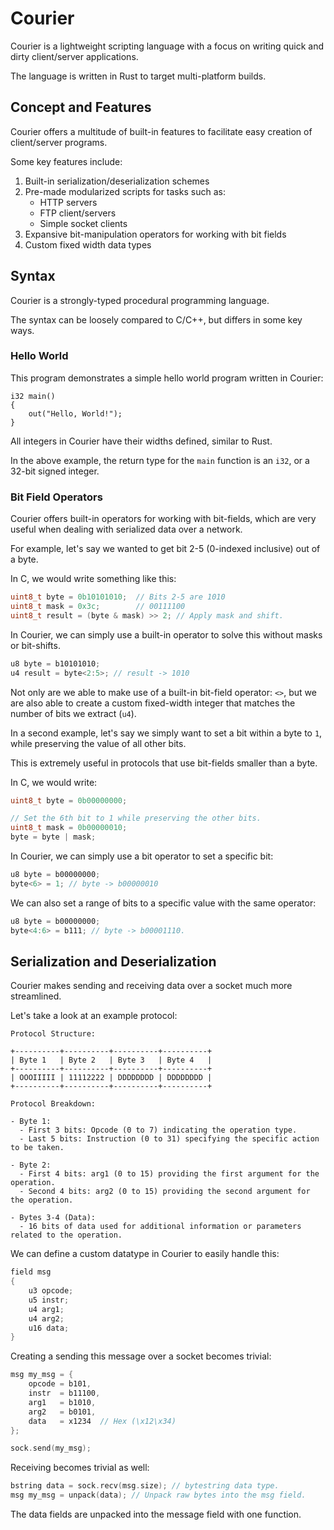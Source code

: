 # Courier

Courier is a lightweight scripting language with a focus on writing quick and dirty client/server applications.

The language is written in Rust to target multi-platform builds.

## Concept and Features

Courier offers a multitude of built-in features to facilitate easy creation of client/server programs.

Some key features include:

1. Built-in serialization/deserialization schemes
2. Pre-made modularized scripts for tasks such as:
    - HTTP servers
    - FTP client/servers
    - Simple socket clients
3. Expansive bit-manipulation operators for working with bit fields
4. Custom fixed width data types

## Syntax

Courier is a strongly-typed procedural programming language.

The syntax can be loosely compared to C/C++, but differs in some key ways.

### Hello World

This program demonstrates a simple hello world program written in Courier:

```
i32 main()
{
    out("Hello, World!");
}
```

All integers in Courier have their widths defined, similar to Rust.

In the above example, the return type for the ```main``` function is an ```i32```, or a 32-bit signed integer.

### Bit Field Operators

Courier offers built-in operators for working with bit-fields, which are very useful when dealing with serialized data over a network.

For example, let's say we wanted to get bit 2-5 (0-indexed inclusive) out of a byte.

In C, we would write something like this:

```C
uint8_t byte = 0b10101010;  // Bits 2-5 are 1010
uint8_t mask = 0x3c;        // 00111100
uint8_t result = (byte & mask) >> 2; // Apply mask and shift.
```

In Courier, we can simply use a built-in operator to solve this without masks or bit-shifts.

```C
u8 byte = b10101010;
u4 result = byte<2:5>; // result -> 1010
```

Not only are we able to make use of a built-in bit-field operator: ```<>```, but we are also able to create a custom fixed-width integer that matches the number of bits we extract (```u4```).

In a second example, let's say we simply want to set a bit within a byte to ```1```, while preserving the value of all other bits.

This is extremely useful in protocols that use bit-fields smaller than a byte.

In C, we would write:

```C
uint8_t byte = 0b00000000;

// Set the 6th bit to 1 while preserving the other bits.
uint8_t mask = 0b00000010;
byte = byte | mask;
```

In Courier, we can simply use a bit operator to set a specific bit:

```C
u8 byte = b00000000;
byte<6> = 1; // byte -> b00000010
```

We can also set a range of bits to a specific value with the same operator:

```C
u8 byte = b00000000;
byte<4:6> = b111; // byte -> b00001110.
```

## Serialization and Deserialization

Courier makes sending and receiving data over a socket much more streamlined.

Let's take a look at an example protocol:

``````
Protocol Structure:

+----------+----------+----------+----------+
| Byte 1   | Byte 2   | Byte 3   | Byte 4   |
+----------+----------+----------+----------+
| OOOIIIII | 11112222 | DDDDDDDD | DDDDDDDD |
+----------+----------+----------+----------+

Protocol Breakdown:

- Byte 1:
  - First 3 bits: Opcode (0 to 7) indicating the operation type.
  - Last 5 bits: Instruction (0 to 31) specifying the specific action to be taken.

- Byte 2:
  - First 4 bits: arg1 (0 to 15) providing the first argument for the operation.
  - Second 4 bits: arg2 (0 to 15) providing the second argument for the operation.

- Bytes 3-4 (Data):
  - 16 bits of data used for additional information or parameters related to the operation.
``````

We can define a custom datatype in Courier to easily handle this:

```C
field msg
{
    u3 opcode;
    u5 instr;
    u4 arg1;
    u4 arg2;
    u16 data;
}
```

Creating a sending this message over a socket becomes trivial:

```C
msg my_msg = {
    opcode = b101,
    instr  = b11100,
    arg1   = b1010,
    arg2   = b0101,
    data   = x1234  // Hex (\x12\x34)
};

sock.send(my_msg);
```

Receiving becomes trivial as well:

```C
bstring data = sock.recv(msg.size); // bytestring data type.
msg my_msg = unpack(data); // Unpack raw bytes into the msg field.
```

The data fields are unpacked into the message field with one function.
